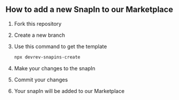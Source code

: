 <!-- This file would be responsible to add new snapIns from our DevRev Community to our Marketplace, contributors who want to add their snapIns to our Marketplace can do so by creating a new PR to this repository -->

## How to add a new SnapIn to our Marketplace

1. Fork this repository
2. Create a new branch
3. Use this command to get the template
   ```bash
   npx devrev-snapins-create
   ```
4. Make your changes to the snapIn
5. Commit your changes

6. Your snapIn will be added to our Marketplace
